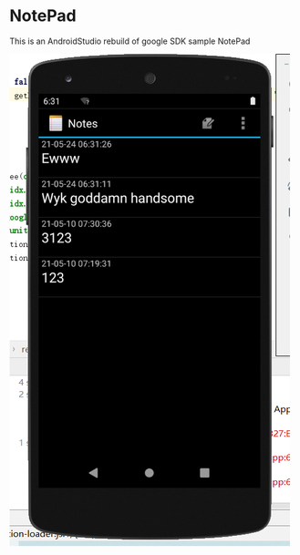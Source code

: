 # NotePad
This is an AndroidStudio rebuild of google SDK sample NotePad

![1](https://github.com/oldman4ever/NotePad/blob/master/NotePad-master/screenshot/1.png)

